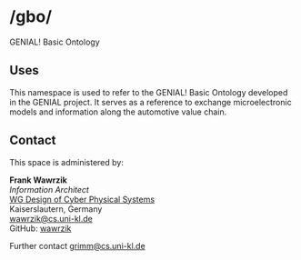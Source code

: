 # /gbo/

GENIAL! Basic Ontology

## Uses
This namespace is used to refer to the GENIAL! Basic Ontology developed in the GENIAL project. It serves as a reference to exchange microelectronic models and information along the automotive value chain.

## Contact
This space is administered by:  

**Frank Wawrzik**  
*Information Architect*  
[WG Design of Cyber Physical Systems](https://cps.cs.uni-kl.de/en/)  
Kaiserslautern, Germany  
<wawrzik@cs.uni-kl.de>  
GitHub: [wawrzik](https://github.com/wawrzik/GENIALOntologies)


Further contact
<grimm@cs.uni-kl.de>

